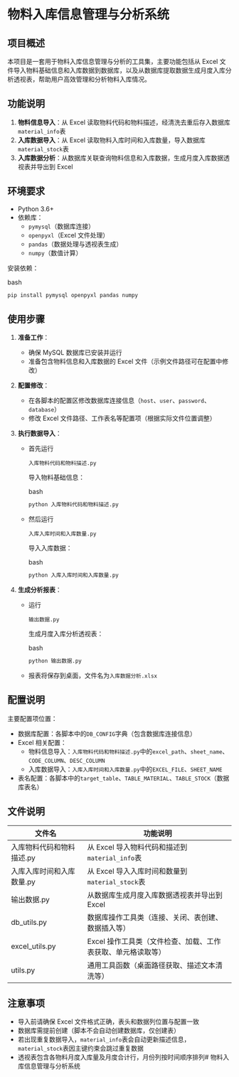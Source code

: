 #  物料入库信息管理与分析系统

## 项目概述

本项目是一套用于物料入库信息管理与分析的工具集，主要功能包括从 Excel 文件导入物料基础信息和入库数据到数据库，以及从数据库提取数据生成月度入库分析透视表，帮助用户高效管理和分析物料入库情况。

## 功能说明

1. **物料信息导入**：从 Excel 读取物料代码和物料描述，经清洗去重后存入数据库`material_info`表
2. **入库数据导入**：从 Excel 读取物料入库时间和入库数量，导入数据库`material_stock`表
3. **入库数据分析**：从数据库关联查询物料信息和入库数据，生成月度入库数据透视表并导出到 Excel

## 环境要求

- Python 3.6+
- 依赖库：
  - `pymysql`（数据库连接）
  - `openpyxl`（Excel 文件处理）
  - `pandas`（数据处理与透视表生成）
  - `numpy`（数值计算）

安装依赖：

bash

```bash
pip install pymysql openpyxl pandas numpy
```

## 使用步骤

1. **准备工作**：

   - 确保 MySQL 数据库已安装并运行
   - 准备包含物料信息和入库数据的 Excel 文件（示例文件路径可在配置中修改）

2. **配置修改**：

   - 在各脚本的配置区修改数据库连接信息（`host`、`user`、`password`、`database`）
   - 修改 Excel 文件路径、工作表名等配置项（根据实际文件位置调整）

3. **执行数据导入**：

   - 首先运行

     ```
     入库物料代码和物料描述.py
     ```

     导入物料基础信息：

     bash

     ```bash
     python 入库物料代码和物料描述.py
     ```

   - 然后运行

     ```
     入库入库时间和入库数量.py
     ```

     导入入库数据：

     bash

     ```bash
     python 入库入库时间和入库数量.py
     ```

4. **生成分析报表**：

   - 运行

     ```
     输出数据.py
     ```

     生成月度入库分析透视表：

     bash

     ```bash
     python 输出数据.py
     ```

   - 报表将保存到桌面，文件名为`入库数据分析.xlsx`

## 配置说明

主要配置项位置：

- 数据库配置：各脚本中的`DB_CONFIG`字典（包含数据库连接信息）
- Excel 相关配置：
  - 物料信息导入：`入库物料代码和物料描述.py`中的`excel_path`、`sheet_name`、`CODE_COLUMN`、`DESC_COLUMN`
  - 入库数据导入：`入库入库时间和入库数量.py`中的`EXCEL_FILE`、`SHEET_NAME`
- 表名配置：各脚本中的`target_table`、`TABLE_MATERIAL`、`TABLE_STOCK`（数据库表名）

## 文件说明

| 文件名                    | 功能说明                                                     |
| ------------------------- | ------------------------------------------------------------ |
| 入库物料代码和物料描述.py | 从 Excel 导入物料代码和描述到`material_info`表               |
| 入库入库时间和入库数量.py | 从 Excel 导入入库时间和数量到`material_stock`表              |
| 输出数据.py               | 从数据库生成月度入库数据透视表并导出到 Excel                 |
| db_utils.py               | 数据库操作工具类（连接、关闭、表创建、数据插入等）           |
| excel_utils.py            | Excel 操作工具类（文件检查、加载、工作表获取、单元格读取等） |
| utils.py                  | 通用工具函数（桌面路径获取、描述文本清洗等）                 |

## 注意事项

- 导入前请确保 Excel 文件格式正确，表头和数据列位置与配置一致
- 数据库需提前创建（脚本不会自动创建数据库，仅创建表）
- 若出现重复数据导入，`material_info`表会自动更新描述信息，`material_stock`表因主键约束会跳过重复数据
- 透视表包含各物料月度入库量及月度合计行，月份列按时间顺序排列# 物料入库信息管理与分析系统
